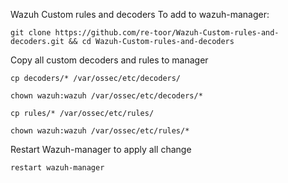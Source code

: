 Wazuh Custom rules and decoders
To add to wazuh-manager:
``` 
git clone https://github.com/re-toor/Wazuh-Custom-rules-and-decoders.git && cd Wazuh-Custom-rules-and-decoders
```
Copy all custom decoders and rules to manager
```
cp decoders/* /var/ossec/etc/decoders/
```
```
chown wazuh:wazuh /var/ossec/etc/decoders/*
```
```
cp rules/* /var/ossec/etc/rules/
```
```
chown wazuh:wazuh /var/ossec/etc/rules/*
```
Restart Wazuh-manager to apply all change
```
restart wazuh-manager
```
